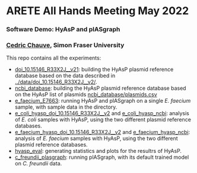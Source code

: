 # ARETE All Hands Meeting May 2022
### Software Demo: HyAsP and plASgraph
### <a href="https://cchauve.github.io/">Cedric Chauve</a>, Simon Fraser University

This repo contains all the experiments:
- [doi_10.15146_R33X2J__v21](doi_10.15146_R33X2J__v21): building the HyAsP plasmid reference database
  based on the data described in [../data/doi_10.15146_R33X2J__v2/](../data/doi_10.15146_R33X2J__v2/).
- [ncbi_database](ncbi_database): building the HyAsP plasmid reference database based on
  the HyAsP list of plasmids [ncbi_database/plasmids.csv](ncbi_database/plasmids.csv)
- [e_faecium_E7663](e_faecium_E7663): running HyAsP and plASgraph on a single *E. faecium* sample, with
  sample data in the directory.
- [e_coli_hyasp_doi_10.15146_R33X2J__v2](e_coli_hyasp_doi_10.15146_R33X2J__v2)
  and
  [e_coli_hyasp_ncbi](e_coli_hyasp_ncbi):
  analysis of *E. coli* samples with HyAsP, using the two different
  plasmid reference databases.
- [e_faecium_hyasp_doi_10.15146_R33X2J__v2](e_faecium_hyasp_doi_10.15146_R33X2J__v2)
  and
  [e_faecium_hyasp_ncbi](e_faecium_hyasp_ncbi):
  analysis of *E. faecium* samples with HyAsP, using the two different
  plasmid reference databases.
- [hyasp_eval](hyasp_eval): generating statistics and plots for the resultrs of HyAsP.
- [c_freundii_plasgraph](c_freundii_plasgraph): running plASgraph, with its default trained
  model on *C. freundii* data.